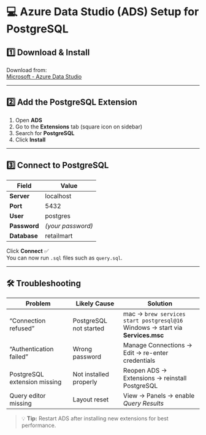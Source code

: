 # 💻 Azure Data Studio (ADS) Setup for PostgreSQL

## 1️⃣ Download & Install

Download from:  
[Microsoft - Azure Data Studio](https://learn.microsoft.com/en-us/sql/azure-data-studio/download-azure-data-studio)

---

## 2️⃣ Add the PostgreSQL Extension

1. Open **ADS**
2. Go to the **Extensions** tab (square icon on sidebar)
3. Search for **PostgreSQL**
4. Click **Install**

---

## 3️⃣ Connect to PostgreSQL

| Field | Value |
|-------|--------|
| **Server** | localhost |
| **Port** | 5432 |
| **User** | postgres |
| **Password** | *(your password)* |
| **Database** | retailmart |

Click **Connect** ✅  
You can now run `.sql` files such as `query.sql`.

---

## 🛠️ Troubleshooting

| Problem | Likely Cause | Solution |
|----------|---------------|-----------|
| “Connection refused” | PostgreSQL not started | mac → `brew services start postgresql@16`<br>Windows → start via **Services.msc** |
| “Authentication failed” | Wrong password | Manage Connections → Edit → re-enter credentials |
| PostgreSQL extension missing | Not installed properly | Reopen ADS → Extensions → reinstall PostgreSQL |
| Query editor missing | Layout reset | View → Panels → enable *Query Results* |

> 💡 **Tip:** Restart ADS after installing new extensions for best performance.
